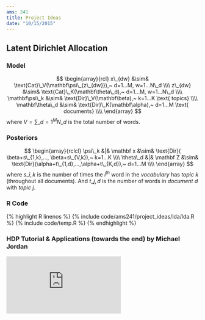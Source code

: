```yaml
---
ams: 241
title: Project Ideas
date: "10/15/2015"
---
```


## Latent Dirichlet Allocation

### Model
$$ \begin{array}{rcl}
   x\_{dw} &\sim& \text{Cat}\_V(\mathbf\psi\_{z\_{dw}}),~ d=1...M, w=1...N\_d \\\\
   z\_{dw} &\sim& \text{Cat}\_K(\mathbf\theta\_d),~ d=1...M, w=1...N\_d \\\\
   \mathbf\psi\_k   &\sim& \text{Dir}\_V(\mathbf\beta),~ k=1...K \text{ topics} \\\\
   \mathbf\theta\_d &\sim& \text{Dir}\_K(\mathbf\alpha),~ d=1...M \text{ documents} \\\\
\end{array} $$
where $V = \sum\_{d=1}^{M}N\_d$ is the total number of words.

### Posteriors
$$ \begin{array}{rclcl}
    \psi\_k &|& \mathbf x &\sim& \text{Dir}( \beta+s\_{1,k},..., \beta+s\_{V,k}),~ k=1...K \\\\
  \theta\_d &|& \mathbf Z &\sim& \text{Dir}(\alpha+t\_{1,d},...,\alpha+t\_{K,d}),~ d=1...M \\\\
\end{array} $$
where $s\_{i,k}$ is the number of times the $i^{th}$ word in the *vocabulary* has *topic* $k$ 
(throughout all documents). And $t\_{j,d}$ is the number of words in *document* $d$ with 
*topic* $j$.

### R Code
{% highlight R linenos %}
  {% include code/ams241/project_ideas/lda/lda.R %}
  {% include code/temp.R %}
{% endhighlight %}

### HDP Tutorial & Applications (towards the end) by Michael Jordan
<iframe src="https://www.youtube.com/embed/PxgW3lOrj60" frameborder="0" allowfullscreen></iframe>
